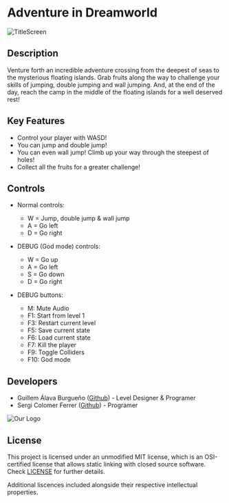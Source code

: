 # Adventure in Dreamworld
![TitleScreen](https://github.com/WillyTrek19/PlatformerGame/blob/master/Output/Assets/textures/titleScreen.png)
## Description

Venture forth an incredible adventure crossing from the deepest of seas to the mysterious floating islands. Grab fruits along the way to challenge your skills of jumping, double jumping and wall jumping. And, at the end of the day, reach the camp in the middle of the floating islands for a well deserved rest!

## Key Features

 - Control your player with WASD!
 - You can jump and double jump!
 - You can even wall jump! Climb up your way through the steepest of holes!
 - Collect all the fruits for a greater challenge!
 
## Controls

 - Normal controls:
	- W = Jump, double jump & wall jump
	- A = Go left
	- D = Go right

 - DEBUG (God mode) controls:
	- W = Go up
	- A = Go left
	- S = Go down
	- D = Go right

 - DEBUG buttons:
 	- M: Mute Audio
 	- F1: Start from level 1
	- F3: Restart current level
	- F5: Save current state
	- F6: Load current state
	- F7: Kill the player
	- F9: Toggle Colliders
	- F10: God mode

## Developers

 - Guillem Álava Burgueño ([Github](https://github.com/WillyTrek19)) - Level Designer & Programer
 - Sergi Colomer Ferrer ([Github](https://github.com/Lladruc37)) - Programer
 
 ![Our Logo](https://github.com/WillyTrek19/PlatformerGame/blob/master/Output/Assets/textures/logoScreen.jpg)
 
## License

This project is licensed under an unmodified MIT license, which is an OSI-certified license that allows static linking with closed source software. Check [LICENSE](LICENSE) for further details.

Additional liscences included alongside their respective intellectual properties.
